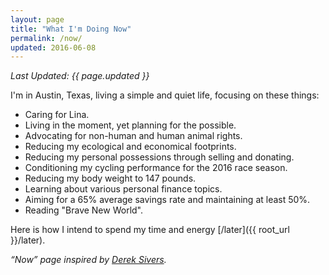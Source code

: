 ```yaml
---
layout: page
title: "What I'm Doing Now"
permalink: /now/
updated: 2016-06-08
---
```

_Last Updated: {{ page.updated }}_

I'm in Austin, Texas, living a simple and quiet life, focusing on these things:

- Caring for Lina.
- Living in the moment, yet planning for the possible.
- Advocating for non-human and human animal rights.
- Reducing my ecological and economical footprints.
- Reducing my personal possessions through selling and donating.
- Conditioning my cycling performance for the 2016 race season.
- Reducing my body weight to 147 pounds.
- Learning about various personal finance topics.
- Aiming for a 65% average savings rate and maintaining at least 50%.
- Reading "Brave New World".

Here is how I intend to spend my time and energy [/later]({{ root_url }}/later).

_“Now” page inspired by [Derek Sivers](https://sivers.org/nowff)._
